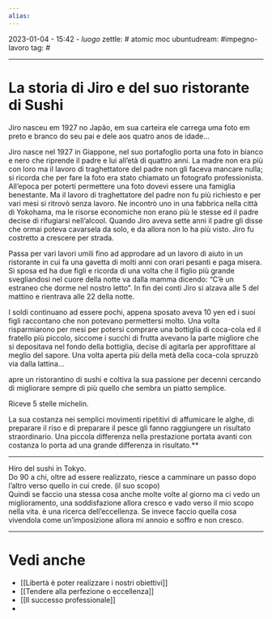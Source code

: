 ```yaml
---
alias: 
---
```

2023-01-04 - 15:42 - *luogo*
zettle: # atomic moc
ubuntudream: #impegno-lavoro 
tag: #

---
# La storia di Jiro e del suo ristorante di Sushi

Jiro nasceu em 1927 no Japão, em sua carteira ele carrega uma foto em preto e branco do seu pai e dele aos quatro anos de idade...

Jiro nasce nel 1927 in Giappone, nel suo portafoglio porta una foto in bianco e nero che riprende il padre e lui all’età di quattro anni. La madre non era più con loro ma il lavoro di traghettatore del padre non gli faceva mancare nulla; si ricorda che per fare la foto era stato chiamato un fotografo professionista. All’epoca per poterti permettere una foto dovevi essere una famiglia benestante. Ma il lavoro di traghettatore del padre non fu più richiesto e per vari mesi si ritrovò senza lavoro. Ne incontrò uno in una fabbrica nella città di Yokohama, ma le risorse economiche non erano più le stesse ed il padre decise di rifugiarsi nell’alcool. Quando Jiro aveva sette anni il padre gli disse che ormai poteva cavarsela da solo, e da allora non lo ha più visto. Jiro fu costretto a crescere per strada.

Passa per vari lavori umili fino ad approdare ad un lavoro di aiuto in un ristorante in cui fa una gavetta di molti anni con orari pesanti e paga misera. Si sposa ed ha due figli e ricorda di una volta che il figlio più grande svegliandosi nel cuore della notte va dalla mamma dicendo: “C’è un estraneo che dorme nel nostro letto”. In fin dei conti Jiro si alzava alle 5 del mattino e rientrava alle 22 della notte. 

I soldi continuano ad essere pochi, appena sposato aveva 10 yen ed i suoi figli raccontano che non potevano permettersi molto. Una volta risparmiarono per mesi per potersi comprare una bottiglia di coca-cola ed il fratello più piccolo, siccome i succhi di frutta avevano la parte migliore che si depositava nel fondo della bottiglia, decise di agitarla per approfittare al meglio del sapore. Una volta aperta più della metà della coca-cola spruzzò via dalla lattina...

apre un ristorantino di sushi e coltiva la sua passione per decenni cercando di migliorare sempre di più quello che sembra un piatto semplice. 

Riceve 5 stelle michelin.

La sua costanza nei semplici movimenti ripetitivi di affumicare le alghe, di preparare il riso e di preparare il pesce gli fanno raggiungere un risultato straordinario. Una piccola differenza nella prestazione portata avanti con costanza lo porta ad una grande differenza in risultato.**

---

Hiro del sushi in Tokyo.  
Do 90 a chi, oltre ad essere realizzato, riesce a camminare un passo dopo l’altro verso quello in cui crede. (il suo scopo)  
Quindi se faccio una stessa cosa anche molte volte al giorno ma ci vedo un miglioramento, una soddisfazione allora cresco e vado verso il mio scopo nella vita. è una ricerca dell’eccellenza. Se invece faccio quella cosa vivendola come un’imposizione allora mi annoio e soffro e non cresco.



---
# Vedi anche
- [[Libertà è poter realizzare i nostri obiettivi]]
- [[Tendere alla perfezione o eccellenza]]
- [[Il successo professionale]]
- 